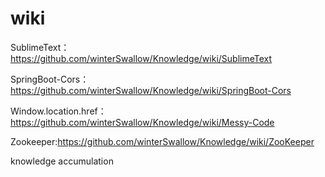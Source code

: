# wiki
SublimeText：https://github.com/winterSwallow/Knowledge/wiki/SublimeText<br>

SpringBoot-Cors：https://github.com/winterSwallow/Knowledge/wiki/SpringBoot-Cors<br>

Window.location.href：https://github.com/winterSwallow/Knowledge/wiki/Messy-Code<br>

Zookeeper:https://github.com/winterSwallow/Knowledge/wiki/ZooKeeper<br>

knowledge accumulation
